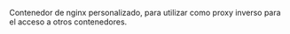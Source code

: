 Contenedor de nginx personalizado, para utilizar como proxy inverso
para el acceso a otros contenedores.
